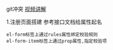 git冲突
[视频讲解](https://www.bilibili.com/video/BV1BA41117Qb)

1.注册页面搭建
    参考接口文档给属性起名

    el-form标签上通过rules属性绑定校验规则
    el-form-item标签上通过prop属性,指定校验项